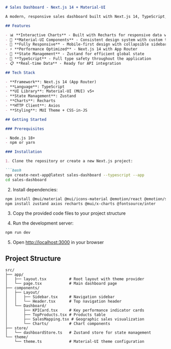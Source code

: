 ```markdown
# Sales Dashboard - Next.js 14 + Material-UI

A modern, responsive sales dashboard built with Next.js 14, TypeScript, Material-UI, and Zustand for state management.

## Features

- 📊 **Interactive Charts** - Built with Recharts for responsive data visualization
- 🎨 **Material-UI Components** - Consistent design system with custom theming
- 📱 **Fully Responsive** - Mobile-first design with collapsible sidebar
- ⚡ **Performance Optimized** - Next.js 14 with App Router
- 🔄 **State Management** - Zustand for efficient global state
- 🎯 **TypeScript** - Full type safety throughout the application
- 📋 **Real-time Data** - Ready for API integration

## Tech Stack

- **Framework**: Next.js 14 (App Router)
- **Language**: TypeScript
- **UI Library**: Material-UI (MUI) v5+
- **State Management**: Zustand
- **Charts**: Recharts
- **HTTP Client**: Axios
- **Styling**: MUI Theme + CSS-in-JS

## Getting Started

### Prerequisites

- Node.js 18+ 
- npm or yarn

### Installation

1. Clone the repository or create a new Next.js project:

```bash
npx create-next-app@latest sales-dashboard --typescript --app
cd sales-dashboard
```

2. Install dependencies:

```bash
npm install @mui/material @mui/icons-material @emotion/react @emotion/styled
npm install zustand axios recharts @mui/x-charts @fontsource/inter
```

3. Copy the provided code files to your project structure

4. Run the development server:

```bash
npm run dev
```

5. Open [http://localhost:3000](http://localhost:3000) in your browser

## Project Structure

```
src/
├── app/
│   ├── layout.tsx          # Root layout with theme provider
│   └── page.tsx            # Main dashboard page
├── components/
│   ├── Layout/
│   │   ├── Sidebar.tsx     # Navigation sidebar
│   │   └── Header.tsx      # Top navigation header
│   └── Dashboard/
│       ├── KPICard.tsx     # Key performance indicator cards
│       ├── TopProducts.tsx # Products table
│       ├── SalesMapping.tsx # Geographic sales visualization
│       └── Charts/         # Chart components
├── store/
│   └── dashboardStore.ts   # Zustand store for state management
└── theme/
    └── theme.ts            # Material-UI theme configuration
```